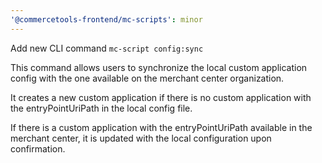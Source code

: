 ```yaml
---
'@commercetools-frontend/mc-scripts': minor
---
```


Add new CLI command `mc-script config:sync`

This command allows users to synchronize the local custom application config with the one available on the merchant center organization.

It creates a new custom application if there is no custom application with the entryPointUriPath in the local config file.

If there is a custom application with the entryPointUriPath available in the merchant center, it is updated with the local configuration upon confirmation.
